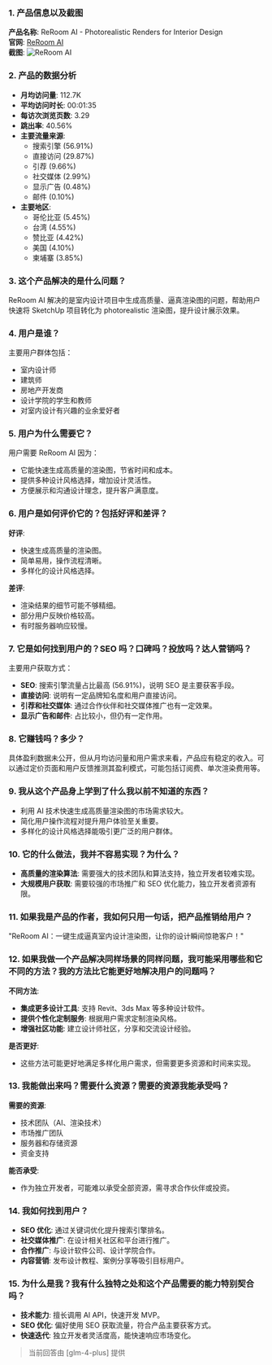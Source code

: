 ### 1. 产品信息以及截图

**产品名称**: ReRoom AI - Photorealistic Renders for Interior Design  
**官网**: [ReRoom AI](https://reroom.ai)  
**截图**: ![ReRoom AI](https://cdn-images.toolify.ai/168580644680925434.jpg)

### 2. 产品的数据分析

- **月均访问量**: 112.7K
- **平均访问时长**: 00:01:35
- **每访次浏览页数**: 3.29
- **跳出率**: 40.56%
- **主要流量来源**: 
  - 搜索引擎 (56.91%)
  - 直接访问 (29.87%)
  - 引荐 (9.66%)
  - 社交媒体 (2.99%)
  - 显示广告 (0.48%)
  - 邮件 (0.10%)
- **主要地区**: 
  - 哥伦比亚 (5.45%)
  - 台湾 (4.55%)
  - 赞比亚 (4.42%)
  - 美国 (4.10%)
  - 柬埔寨 (3.85%)

### 3. 这个产品解决的是什么问题？

ReRoom AI 解决的是室内设计项目中生成高质量、逼真渲染图的问题，帮助用户快速将 SketchUp 项目转化为 photorealistic 渲染图，提升设计展示效果。

### 4. 用户是谁？

主要用户群体包括：
- 室内设计师
- 建筑师
- 房地产开发商
- 设计学院的学生和教师
- 对室内设计有兴趣的业余爱好者

### 5. 用户为什么需要它？

用户需要 ReRoom AI 因为：
- 它能快速生成高质量的渲染图，节省时间和成本。
- 提供多种设计风格选择，增加设计灵活性。
- 方便展示和沟通设计理念，提升客户满意度。

### 6. 用户是如何评价它的？包括好评和差评？

**好评**:
- 快速生成高质量的渲染图。
- 简单易用，操作流程清晰。
- 多样化的设计风格选择。

**差评**:
- 渲染结果的细节可能不够精细。
- 部分用户反映价格较高。
- 有时服务器响应较慢。

### 7. 它是如何找到用户的？SEO 吗？口碑吗？投放吗？达人营销吗？

主要用户获取方式：
- **SEO**: 搜索引擎流量占比最高 (56.91%)，说明 SEO 是主要获客手段。
- **直接访问**: 说明有一定品牌知名度和用户直接访问。
- **引荐和社交媒体**: 通过合作伙伴和社交媒体推广也有一定效果。
- **显示广告和邮件**: 占比较小，但仍有一定作用。

### 8. 它赚钱吗？多少？

具体盈利数据未公开，但从月均访问量和用户需求来看，产品应有稳定的收入。可以通过定价页面和用户反馈推测其盈利模式，可能包括订阅费、单次渲染费用等。

### 9. 我从这个产品身上学到了什么我以前不知道的东西？

- 利用 AI 技术快速生成高质量渲染图的市场需求较大。
- 简化用户操作流程对提升用户体验至关重要。
- 多样化的设计风格选择能吸引更广泛的用户群体。

### 10. 它的什么做法，我并不容易实现？为什么？

- **高质量的渲染算法**: 需要强大的技术团队和算法支持，独立开发者较难实现。
- **大规模用户获取**: 需要较强的市场推广和 SEO 优化能力，独立开发者资源有限。

### 11. 如果我是产品的作者，我如何只用一句话，把产品推销给用户？

"ReRoom AI：一键生成逼真室内设计渲染图，让你的设计瞬间惊艳客户！"

### 12. 如果我做一个产品解决同样场景的同样问题，我可能采用哪些和它不同的方法？我的方法比它能更好地解决用户的问题吗？

**不同方法**:
- **集成更多设计工具**: 支持 Revit、3ds Max 等多种设计软件。
- **提供个性化定制服务**: 根据用户需求定制渲染风格。
- **增强社区功能**: 建立设计师社区，分享和交流设计经验。

**是否更好**:
- 这些方法可能更好地满足多样化用户需求，但需要更多资源和时间来实现。

### 13. 我能做出来吗？需要什么资源？需要的资源我能承受吗？

**需要的资源**:
- 技术团队（AI、渲染技术）
- 市场推广团队
- 服务器和存储资源
- 资金支持

**能否承受**:
- 作为独立开发者，可能难以承受全部资源，需寻求合作伙伴或投资。

### 14. 我如何找到用户？

- **SEO 优化**: 通过关键词优化提升搜索引擎排名。
- **社交媒体推广**: 在设计相关社区和平台进行推广。
- **合作推广**: 与设计软件公司、设计学院合作。
- **内容营销**: 发布设计教程、案例分享等吸引目标用户。

### 15. 为什么是我？我有什么独特之处和这个产品需要的能力特别契合吗？

- **技术能力**: 擅长调用 AI API，快速开发 MVP。
- **SEO 优化**: 偏好使用 SEO 获取流量，符合产品主要获客方式。
- **快速迭代**: 独立开发者灵活度高，能快速响应市场变化。

> 当前回答由 [glm-4-plus] 提供
